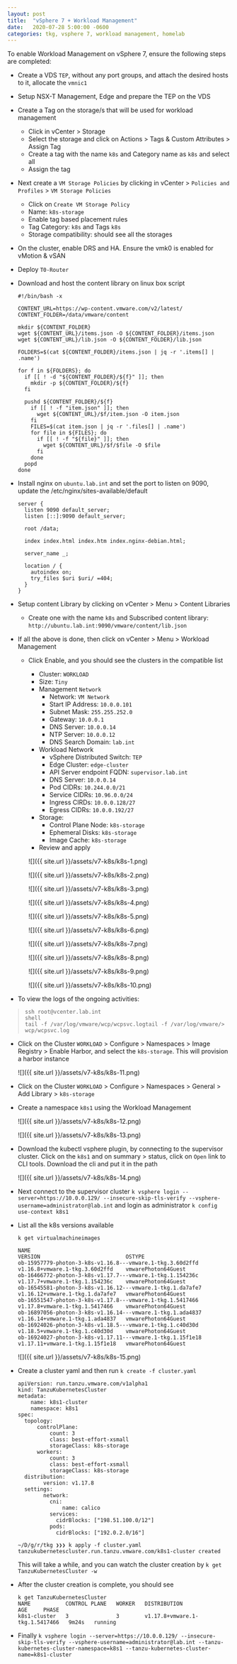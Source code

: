 ```yaml
---
layout: post
title:  "vSphere 7 + Workload Management"
date:   2020-07-28 5:00:00 -0600
categories: tkg, vsphere 7, workload management, homelab
---
```


To enable Workload Management on vSphere 7, ensure the following steps are completed:

* Create a VDS `TEP`, without any port groups, and attach the desired hosts to it, allocate the `vmnic1`
* Setup NSX-T Management, Edge and prepare the TEP on the VDS
* Create a Tag on the storage/s that will be used for workload management
  - Click in vCenter > Storage
  - Select the storage and click on Actions > Tags & Custom Attributes > Assign Tag
  - Create a tag with the name `k8s` and Category name as `k8s` and select all
  - Assign the tag
* Next create a `VM Storage Policies` by clicking in vCenter > `Policies and Profiles` > `VM Storage Policies`
  - Click on `Create VM Storage Policy`
  - Name: `k8s-storage`
  - Enable tag based placement rules
  - Tag Category: `k8s` and Tags `k8s`
  - Storage compatibility: should see all the storages
* On the cluster, enable DRS and HA. Ensure the vmk0 is enabled for vMotion & vSAN
* Deploy `T0-Router`

* Download and host the content library on linux box script
  ```
  #!/bin/bash -x

  CONTENT_URL=https://wp-content.vmware.com/v2/latest/
  CONTENT_FOLDER=/data/vmware/content

  mkdir ${CONTENT_FOLDER}
  wget ${CONTENT_URL}/items.json -O ${CONTENT_FOLDER}/items.json
  wget ${CONTENT_URL}/lib.json -O ${CONTENT_FOLDER}/lib.json

  FOLDERS=$(cat ${CONTENT_FOLDER}/items.json | jq -r '.items[] | .name')

  for f in ${FOLDERS}; do
    if [[ ! -d "${CONTENT_FOLDER}/${f}" ]]; then
      mkdir -p ${CONTENT_FOLDER}/${f}
    fi

    pushd ${CONTENT_FOLDER}/${f}
      if [[ ! -f "item.json" ]]; then
        wget ${CONTENT_URL}/$f/item.json -O item.json
      fi
      FILES=$(cat item.json | jq -r '.files[] | .name')
      for file in ${FILES}; do
        if [[ ! -f "${file}" ]]; then
          wget ${CONTENT_URL}/$f/$file -O $file
        fi
      done
    popd
  done
  ```
* Install nginx on `ubuntu.lab.int` and set the port to listen on 9090, update the /etc/nginx/sites-available/default
  ```
  server {
    listen 9090 default_server;
    listen [::]:9090 default_server;

    root /data;

    index index.html index.htm index.nginx-debian.html;

    server_name _;

    location / {
      autoindex on;
      try_files $uri $uri/ =404;
    }
  }
  ```
* Setup content Library by clicking on vCenter > Menu > Content Libraries
  - Create one with the name `k8s` and  Subscribed content library: `http://ubuntu.lab.int:9090/vmware/content/lib.json`

* If all the above is done, then click on vCenter > Menu > Workload Management
  - Click Enable, and you should see the clusters in the compatible list
    - Cluster: `WORKLOAD`
    - Size: `Tiny`
    - Management `Network`
      - Network: `VM Network`
      - Start IP Address: `10.0.0.101`
      - Subnet Mask: `255.255.252.0`
      - Gateway: `10.0.0.1`
      - DNS Server: `10.0.0.14`
      - NTP Server: `10.0.0.12`
      - DNS Search Domain: `lab.int`
    - Workload Network
      - vSphere Distributed Switch: `TEP`
      - Edge Cluster: `edge-cluster`
      - API Server endpoint FQDN: `supervisor.lab.int`
      - DNS Server: `10.0.0.14`
      - Pod CIDRs: `10.244.0.0/21`
      - Service CIDRs: `10.96.0.0/24`
      - Ingress CIRDs: `10.0.0.128/27`
      - Egress CIDRs: `10.0.0.192/27`
    - Storage:
      - Control Plane Node: `k8s-storage`
      - Ephemeral Disks: `k8s-storage`
      - Image Cache: `k8s-storage`
    - Review and apply

    ![]({{ site.url }}/assets/v7-k8s/k8s-1.png)
    
    ![]({{ site.url }}/assets/v7-k8s/k8s-2.png)

    ![]({{ site.url }}/assets/v7-k8s/k8s-3.png)

    ![]({{ site.url }}/assets/v7-k8s/k8s-4.png)

    ![]({{ site.url }}/assets/v7-k8s/k8s-5.png)

    ![]({{ site.url }}/assets/v7-k8s/k8s-6.png)

    ![]({{ site.url }}/assets/v7-k8s/k8s-7.png)

    ![]({{ site.url }}/assets/v7-k8s/k8s-8.png)

    ![]({{ site.url }}/assets/v7-k8s/k8s-9.png)

    ![]({{ site.url }}/assets/v7-k8s/k8s-10.png)

* To view the logs of the ongoing activities:

> ``` 
> ssh root@vcenter.lab.int
> shell
> tail -f /var/log/vmware/wcp/wcpsvc.logtail -f /var/log/vmware/> wcp/wcpsvc.log
> ```

* Click on the Cluster `WORKLOAD` > Configure > Namespaces > Image Registry > Enable Harbor, and select the `k8s-storage`. This will provision a harbor instance

  ![]({{ site.url }}/assets/v7-k8s/k8s-11.png)

* Click on the Cluster `WORKLOAD` > Configure > Namespaces > General > Add Library > `k8s-storage`

* Create a namespace `k8s1` using the Workload Management

  ![]({{ site.url }}/assets/v7-k8s/k8s-12.png)

  ![]({{ site.url }}/assets/v7-k8s/k8s-13.png)

* Download the kubectl vsphere plugin, by connecting to the supervisor cluster. Click on the `k8s1` and on summary > status, click on `Open` link to CLI tools. Download the cli and put it in the path

  ![]({{ site.url }}/assets/v7-k8s/k8s-14.png)

* Next connect to the supervisor cluster `k vsphere login --server=https://10.0.0.129/ --insecure-skip-tls-verify --vsphere-username=administrator@lab.int` and login as administrator
`k config use-context k8s1`

* List all the k8s versions available
  ```
  k get virtualmachineimages

  NAME                                                         VERSION                           OSTYPE
  ob-15957779-photon-3-k8s-v1.16.8---vmware.1-tkg.3.60d2ffd    v1.16.8+vmware.1-tkg.3.60d2ffd    vmwarePhoton64Guest
  ob-16466772-photon-3-k8s-v1.17.7---vmware.1-tkg.1.154236c    v1.17.7+vmware.1-tkg.1.154236c    vmwarePhoton64Guest
  ob-16545581-photon-3-k8s-v1.16.12---vmware.1-tkg.1.da7afe7   v1.16.12+vmware.1-tkg.1.da7afe7   vmwarePhoton64Guest
  ob-16551547-photon-3-k8s-v1.17.8---vmware.1-tkg.1.5417466    v1.17.8+vmware.1-tkg.1.5417466    vmwarePhoton64Guest
  ob-16897056-photon-3-k8s-v1.16.14---vmware.1-tkg.1.ada4837   v1.16.14+vmware.1-tkg.1.ada4837   vmwarePhoton64Guest
  ob-16924026-photon-3-k8s-v1.18.5---vmware.1-tkg.1.c40d30d    v1.18.5+vmware.1-tkg.1.c40d30d    vmwarePhoton64Guest
  ob-16924027-photon-3-k8s-v1.17.11---vmware.1-tkg.1.15f1e18   v1.17.11+vmware.1-tkg.1.15f1e18   vmwarePhoton64Guest
  ```

  ![]({{ site.url }}/assets/v7-k8s/k8s-15.png)

* Create a cluster yaml and then run `k create -f cluster.yaml`
  ```
  apiVersion: run.tanzu.vmware.com/v1alpha1
  kind: TanzuKubernetesCluster
  metadata:
      name: k8s1-cluster
      namespace: k8s1
  spec:
    topology:
        controlPlane:
            count: 3
            class: best-effort-xsmall
            storageClass: k8s-storage
        workers:
            count: 3
            class: best-effort-xsmall
            storageClass: k8s-storage
    distribution:
          version: v1.17.8         
    settings:
          network:
            cni:
                name: calico
            services:
              cidrBlocks: ["198.51.100.0/12"]
            pods:
              cidrBlocks: ["192.0.2.0/16"]
  ```

  ```
  ~/D/g/r/tkg ❯❯❯ k apply -f cluster.yaml
  tanzukubernetescluster.run.tanzu.vmware.com/k8s1-cluster created
  ```

  This will take a while, and you can watch the cluster creation by `k get TanzuKubernetesCluster -w`

* After the cluster creation is complete, you should see
  ```
  k get TanzuKubernetesCluster 
  NAME           CONTROL PLANE   WORKER   DISTRIBUTION                     AGE     PHASE
  k8s1-cluster   3               3        v1.17.8+vmware.1-tkg.1.5417466   9m24s   running
  ```

* Finally `k vsphere login --server=https://10.0.0.129/ --insecure-skip-tls-verify --vsphere-username=administrator@lab.int --tanzu-kubernetes-cluster-namespace=k8s1 --tanzu-kubernetes-cluster-name=k8s1-cluster`